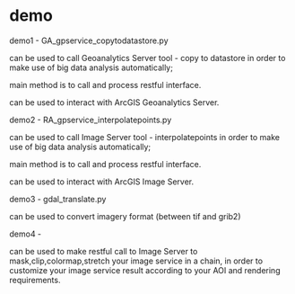 # demo

demo1 - GA_gpservice_copytodatastore.py

can be used to call Geoanalytics Server tool - copy to datastore in order to make use of big data analysis automatically;

main method is to call and process restful interface.

can be used to interact with ArcGIS Geoanalytics Server.


demo2 - RA_gpservice_interpolatepoints.py

can be used to call Image Server tool - interpolatepoints in order to make use of big data analysis automatically;

main method is to call and process restful interface.

can be used to interact with ArcGIS Image Server.

demo3 - gdal_translate.py

can be used to convert imagery format (between tif and grib2)


demo4 - 

can be used to make restful call to  Image Server to mask,clip,colormap,stretch your image service in a chain, in order to customize your image service result according to your AOI and rendering requirements.



